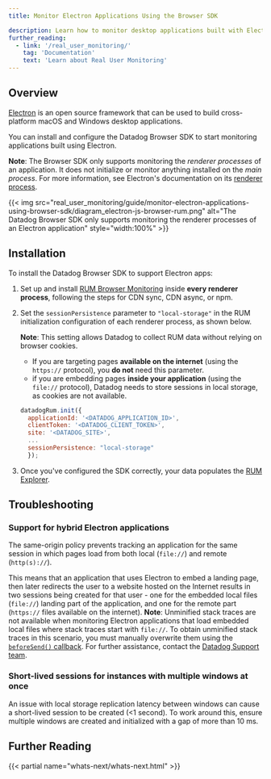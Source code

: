 ```yaml
---
title: Monitor Electron Applications Using the Browser SDK

description: Learn how to monitor desktop applications built with Electron through the browser RUM SDK.
further_reading:
  - link: '/real_user_monitoring/'
    tag: 'Documentation'
    text: 'Learn about Real User Monitoring'
---
```


## Overview

[Electron][1] is an open source framework that can be used to build cross-platform macOS and Windows desktop applications.

You can install and configure the Datadog Browser SDK to start monitoring applications built using Electron.

**Note**: The Browser SDK only supports monitoring the *renderer processes* of an application. It does not initialize or monitor anything installed on the *main process*. For more information, see Electron's documentation on its [renderer process][3].

{{< img src="real_user_monitoring/guide/monitor-electron-applications-using-browser-sdk/diagram_electron-js-browser-rum.png" alt="The Datadog Browser SDK only supports monitoring the renderer processes of an Electron application" style="width:100%" >}}

## Installation

To install the Datadog Browser SDK to support Electron apps:

1. Set up and install [RUM Browser Monitoring][2] inside **every renderer process**, following the steps for CDN sync, CDN async, or npm.

2. Set the `sessionPersistence` parameter to `"local-storage"` in the RUM initialization configuration of each renderer process, as shown below. 

   **Note**: This setting allows Datadog to collect RUM data without relying on browser cookies.
   
   - If you are targeting pages **available on the internet** (using the `https://` protocol), you **do not** need this parameter.
   - if you are embedding pages **inside your application** (using the `file://` protocol), Datadog needs to store sessions in local storage, as cookies are not available. 

   ```javascript
   datadogRum.init({
     applicationId: '<DATADOG_APPLICATION_ID>',
     clientToken: '<DATADOG_CLIENT_TOKEN>',
     site: '<DATADOG_SITE>',
     ...
     sessionPersistence: "local-storage"
     });
   ```
 
3. Once you've configured the SDK correctly, your data populates the [RUM Explorer][4].

## Troubleshooting

### Support for hybrid Electron applications
The same-origin policy prevents tracking an application for the same session in which pages load from both local (`file://`) and remote (`http(s)://`).

This means that an application that uses Electron to embed a landing page, then later redirects the user to a website hosted on the Internet results in two sessions being created for that user - one for the embedded local files (`file://`) landing part of the application, and one for the remote part (`https://` files available on the internet).
   **Note**: Unminified stack traces are not available when monitoring Electron applications that load embedded local files where stack traces start with `file://`. To obtain unminified stack traces in this scenario, you must manually overwrite them using the [`beforeSend()` callback][2]. For further assistance, contact the [Datadog Support team][5].

### Short-lived sessions for instances with multiple windows at once
An issue with local storage replication latency between windows can cause a short-lived session to be created (<1 second). To work around this, ensure multiple windows are created and initialized with a gap of more than 10 ms.

## Further Reading
{{< partial name="whats-next/whats-next.html" >}}

[1]: https://www.electronjs.org/
[2]: /real_user_monitoring/browser/setup/
[3]: https://www.electronjs.org/docs/latest/tutorial/process-model#the-renderer-process
[4]: /real_user_monitoring/explorer/
[5]: https://docs.datadoghq.com/help/
